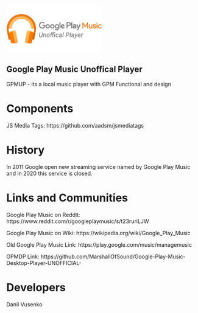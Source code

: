 <img src="iconlogo.png" width="250px"><br>
<h2>Google Play Music Unoffical Player</h2>
<p>GPMUP - its a local music player with GPM Functional and design</p>

<h1>Components</h1>
<p>JS Media Tags: https://github.com/aadsm/jsmediatags</p>

<h1>History</h1>
<p>In 2011 Google open new streaming service named by Google Play Music<br> and in 2020 this service is closed.</p>

<h1>Links and Communities</h1>
<p>Google Play Music on Reddit: https://www.reddit.com/r/googleplaymusic/s/t23ruriLJW</p>
<p>Google Play Music on Wiki: https://wikipedia.org/wiki/Google_Play_Music</p>
<p>Old Google Play Music Link: https://play.google.com/music/managemusic</p>
<p>GPMDP Link: https://github.com/MarshallOfSound/Google-Play-Music-Desktop-Player-UNOFFICIAL-</p>

<h1>Developers</h1>
<p>Danil Vusenko</p>
